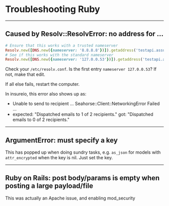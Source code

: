 # Troubleshooting Ruby

---
## Caused by Resolv::ResolvError: no address for ...
```ruby 
# Ensure that this works with a trusted nameserver
Resolv.new([DNS.new({nameserver: '8.8.8.8'})]).getaddress('testapi.assurity.com')
# See if this works with the standard nameserver
Resolv.new([DNS.new({nameserver: '127.0.0.53'})]).getaddress('testapi.assurity.com')
```
Check your `/etc/resolv.conf`. Is the first entry `nameserver 127.0.0.53`? If not, make that edit.

If all else fails, restart the computer.

  In insureio, this error also shows up as:
  * Unable to send to recipient ...  Seahorse::Client::NetworkingError Failed ...
  * expected: "Dispatched emails to 1 of 2 recipients."
         got: "Dispatched emails to 0 of 2 recipients."

----
## ArgumentError: must specify a key

This has popped up when doing sundry tasks, e.g. `as_json` for models with `attr_encrypted` when the key is nil. Just set the key.

----
## Ruby on Rails: post body/params is empty when posting a large payload/file

This was actually an Apache issue, and enabling mod_security
